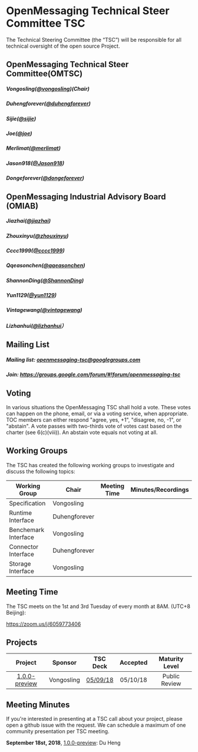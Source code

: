 # OpenMessaging Technical Steer Committee TSC
   The Technical Steering Committee (the “TSC”) will be responsible for all technical oversight of the open source Project.
   
   
## OpenMessaging Technical Steer Committee(OMTSC)
##### Vongosling([@vongosling](https://github.com/vongosling))(Chair) 
##### Duhengforever([@duhengforever](https://github.com/duhengforever))       
##### Sijie([@sijie](https://github.com/sijie))    
##### Joe([@joe](https://github.com/joefk))     
##### Merlimat([@merlimat](https://github.com/merlimat))
##### Jason918([@Jason918](https://github.com/Jason918))     
##### Dongeforever([@dongeforever](https://github.com/dongeforever)) 

## OpenMessaging Industrial Advisory Board (OMIAB)
##### Jiazhai([@jiazhai](https://github.com/jiazhai))
##### Zhouxinyu([@zhouxinyu](https://github.com/zhouxinyu))
##### Cccc1999([@cccc1999](https://github.com/cccc1999))
##### Qqeasonchen([@qqeasonchen](https://github.com/qqeasonchen))
##### ShannonDing([@ShannonDing](https://github.com/ShannonDing))
##### Yun1129([@yun1129](https://github.com/yun1129))
##### Vintagewang([@vintagewang](https://github.com/vintagewang))
##### Lizhanhui([@lizhanhui](https://github.com/lizhanhui)）

## Mailing List
##### Mailing list: openmessaging-tsc@googlegroups.com    
##### Join: https://groups.google.com/forum/#!forum/openmessaging-tsc
  
   
## Voting

In various situations the OpenMessaging TSC shall hold a vote. These votes can happen on the phone, email, or via a voting service, when appropriate. TOC members can either respond "agree, yes, +1", "disagree, no, -1", or "abstain". A vote passes with two-thirds vote of votes cast based on the charter (see 6(c)(viii)). An abstain vote equals not voting at all.

## Working Groups
The TSC has created the following working groups to investigate and discuss the following topics:

| Working Group | Chair            | Meeting Time                          | Minutes/Recordings |
|---------------|------------------|---------------------------------------|--------------------|
|Specification|Vongosling|||
|Runtime Interface|Duhengforever|||
|Benchemark Interface|Vongosling|||
|Connector Interface|Duhengforever|||
|Storage Interface|Vongosling|||


## Meeting Time
The TSC meets on the 1st and 3rd Tuesday of every month at 8AM. (UTC+8 Beijing):

https://zoom.us/j/6059773406

## Projects

**Project**|**Sponsor**|**TSC Deck**|**Accepted**|**Maturity Level**
:-----:|:-----:|:-----:|:-----:|:-----:
[1.0.0-preview](https://github.com/openmessaging/specification)|Vongosling|[05/09/18](https://github.com/openmessaging/specification)|05/10/18|Public Review



## Meeting Minutes 
If you're interested in presenting at a TSC call about your project, please open a github issue with the request. We can schedule a maximum of one community presentation per TSC meeting.     

**September 18st, 2018**, [1.0.0-preview](https://github.com/openmessaging/specification): Du Heng
